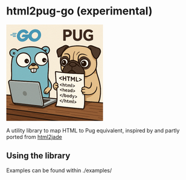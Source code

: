 # html2pug-go (experimental)

<img src="assets/go-pug-html.png" alt="Gopher and Pug working on HTML" style="width: 256px; height: 256px;" />

A utility library to map HTML to Pug equivalent, inspired by and partly ported from [html2jade](https://github.com/donpark/html2jade)



## Using the library

Examples can be found within ./examples/